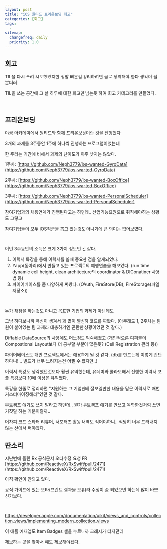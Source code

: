 ```yaml
---
layout: post
title: "iOS 원티드 프리온보딩 회고"
categories: [회고]
tags: 
  - 
sitemap:
  changefreq: daily
  priority: 1.0
---
```


## 회고

TIL을 다시 쓰려 시도했었지만 정말 배운걸 정리하려면 글로 정리해야 한다 생각이 될 뿐더러

TIL을 쓰는 공간에 그 날 하루에 대한 회고만 남는듯 하여 회고 카테고리를 만들었다.

<br/> 

## 프리온보딩

야곰 아카데미에서 원티드와 함께 프리온보딩이란 것을 진행했다

3개의 과제를 3주동안 1주에 하나씩 진행하는 프로그램이었는데

한 주라는 기간에 비해서 과제의 난이도가 아주 낮지는 않았다.

1주차:  [https://github.com/Neph3779/ios-wanted-GyroData](https://github.com/Neph3779/ios-wanted-GyroData)

2주차: [https://github.com/Neph3779/ios-wanted-BoxOffice](https://github.com/Neph3779/ios-wanted-BoxOffice)

3주차: [https://github.com/Neph3779/ios-wanted-PersonalScheduler](https://github.com/Neph3779/ios-wanted-PersonalScheduler)

참여기업과의 채용연계가 진행된다고는 하던데.. 산업기능요원으로 취직해야하는 상황도 그렇고

참여기업들이 모두 iOS직군을 뽑고 있는것도 아니기에 큰 의미는 없어보였다.

<br/> 

이번 3주동안의 소득은 크게 3가지 정도인 것 같다.

1. 이력서 특강을 통해 이력서를 쓸때 중요한 점을 알게되었다.
2. Yapp(동아리)에서 만들고 있는 프로젝트의 예행연습을 해보았다. (run time dynamic cell height, clean architecture의 coordinator & DIConatiner 사용법 등)
3. 파이어베이스를 좀 다양하게 써봤다. (OAuth, FireStore(DB), FireStorage(파일 저장소))

<br/> 

누가 채점을 하는것도 아니고 목표한 기업의 과제가 아닌데도

그냥 하다보니까 욕심이 생겨서 꽤 많이 열심히 코드를 짜봤다. (아무래도 1, 2주차는 팀원이 붙어있는 팀 과제라 대충하기엔 곤란한 상황이었던 것 같다.)

Diffable DataSource의 사용에도 어느정도 익숙해졌고 (개인적으론 디퍼블이 Compostional Layout보다 더 공부할 부분이 많은듯? (Cell Registration 관리 등))

파이어베이스도 개인 프로젝트에서는 애용하게 될 것 같다. (db를 만드는게 이렇게 간단하다니!... 빌드가 너무 느려지는건 어쩔 수 없지만..)

이력서 특강도 생각했던것보다 훨씬 유익했는데, 유데미와 콜라보해서 진행한 이력서 포폴 특강보다 10배 이상은 유익했다.

특강을 한줄로 정리하면 "지원하는 그 기업한테 잘보일만한 내용을 담은 이력서로 매번 커스터마이징해라"였던 것 같다.

부트캠프 얘기도 쓰지 말라고 하던데.. 뭔가 부트캠프 얘기를 안쓰고 독학한것처럼 쓰면 거짓말 하는 기분이랄까..

어차피 코드 스타터 리뷰어, 서포터즈 활동 내역도 적어야하니.. 적당히 너무 드러내지 않는 선에서 써야겠다.



## 딴소리

지난번에 올린 Rx 공식문서 오타수정 요청 PR [https://github.com/ReactiveX/RxSwift/pull/2471](https://github.com/ReactiveX/RxSwift/pull/2471)

아직 확인이 안되고 있다.

공식 가이드에 있는 오타(프린트 결과물 오류)라 수정이 좀 되었으면 하는데 많이 바쁘신가보다.

<br/> 

https://developer.apple.com/documentation/uikit/views_and_controls/collection_views/implementing_modern_collection_views

이 애플 예재앱도 Item Badges 셀을 누르니까 크래시가 터지던데

제보하는 곳을 찾아서 얘도 제보해야겠다.